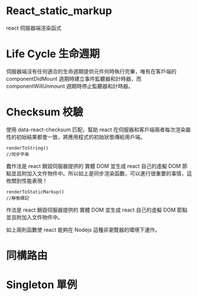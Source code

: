 # React_static_markup
react 伺服器端渲染函式

# Life Cycle 生命週期

伺服器端沒有任何適合的生命週期提供元件何時執行完畢，唯有在客戶端的 componentDidMount 週期時建立事件監聽器和計時器，而 componentWillUnmount 週期時停止監聽器和計時器。

# Checksum 校驗

使用 data-react-checksum 匹配，幫助 react 在伺服器和客戶端兩者每次渲染屬性的初始結果都會一致，將應用程式的初始狀態傳給用戶端。

    renderToString()
    //同步字串

蠢作法是 react 銷毀伺服器提供的 實體 DOM 並生成 react 自己的虛擬 DOM 節點並且附加入文件物件中。所以如上是同步渲染函數，可以進行很重要的事情，這攸關到性能表現！


    renderToStaticMarkup()
    //靜態標記
    
作法是 react 銷毀伺服器提供的 實體 DOM 並生成 react 自己的虛擬 DOM 節點並且附加入文件物件中。

如上兩則函數使 react 能夠在 Nodejs 這種非瀏覽器的環境下運作。

# 同構路由


# Singleton 單例
